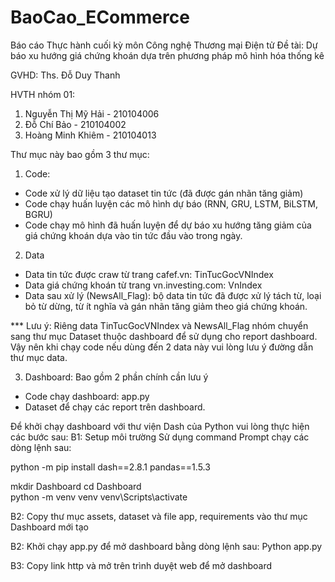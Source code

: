 # BaoCao_ECommerce
 Báo cáo Thực hành cuối kỳ môn Công nghệ Thương mại Điện tử
 Đề tài: Dự báo xu hướng giá chứng khoán dựa trên phương pháp mô hình hóa thống kê
 
GVHD: Ths. Đỗ Duy Thanh

HVTH nhóm 01:
1. Nguyễn Thị Mỹ Hải - 210104006
2. Đỗ Chí Bảo - 210104002
3. Hoàng Minh Khiêm - 210104013

Thư mục này bao gồm 3 thư mục:
1. Code: 
- Code xử lý dữ liệu tạo dataset tin tức (đã được gán nhãn tăng giảm)
- Code chạy huấn luyện các mô hình dự báo (RNN, GRU, LSTM, BiLSTM, BGRU)
- Code chạy mô hình đã huấn luyện để dự báo xu hướng tăng giảm của giá chứng khoán dựa vào tin tức đầu vào trong ngày.
2. Data
- Data tin tức được craw từ trang cafef.vn: TinTucGocVNIndex
- Data giá chứng khoán từ trang vn.investing.com: VnIndex
- Data sau xử lý (NewsAll_Flag): bộ data tin tức đã được xử lý tách từ, loại bỏ từ dừng, từ ít nghĩa và gán nhãn tăng giảm theo giá chứng khoán.

*** Lưu ý: Riêng data TinTucGocVNIndex và NewsAll_Flag nhóm chuyển sang thư mục Dataset thuộc dashboard để sử dụng cho report dashboard.
Vậy nên khi chạy code nếu dùng đến 2 data này vui lòng lưu ý đường dẫn thư mục data.

3. Dashboard: Bao gồm 2 phần chính cần lưu ý
- Code chạy dashboard: app.py
- Dataset để chạy các report trên dashboard.

Để khởi chạy dashboard với thư viện Dash của Python vui lòng thực hiện các bước sau:
B1: Setup môi trường
Sử dụng command Prompt chạy các dòng lệnh sau:

python -m pip install dash==2.8.1 pandas==1.5.3

mkdir Dashboard 
cd Dashboard  
python -m venv venv 
venv\Scripts\activate

B2: Copy thư mục assets, dataset và file app, requirements vào thư mục Dashboard mới tạo

B2: Khởi chạy app.py để mở dashboard bằng dòng lệnh sau: Python app.py

B3: Copy link http và mở trên trình duyệt web để mở dashboard 
